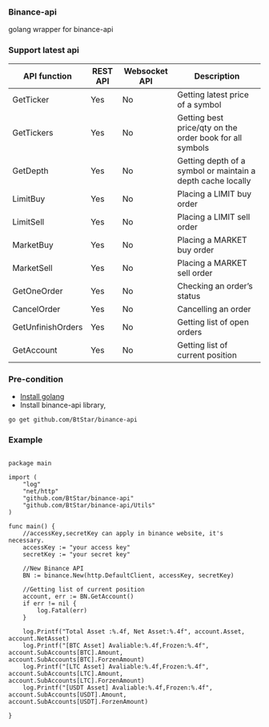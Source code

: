 ### Binance-api
golang wrapper for binance-api

### Support latest api

| API function | REST API | Websocket API | Description |
|----------|------|-----------|-----|
| GetTicker | Yes  | No        | Getting latest price of a symbol  |
| GetTickers | Yes  | No        | Getting best price/qty on the order book for all symbols  |
| GetDepth | Yes  | No        | Getting depth of a symbol or maintain a depth cache locally  |
| LimitBuy | Yes  | No        | Placing a LIMIT buy order  |
| LimitSell | Yes  | No        | Placing a LIMIT sell order  |
| MarketBuy | Yes  | No       | Placing a MARKET buy order  |
| MarketSell | Yes  | No       | Placing a MARKET sell order  |
| GetOneOrder | Yes  | No     | Checking an order’s status  |
| CancelOrder     | Yes  | No        | Cancelling an order  |
| GetUnfinishOrders | Yes | No       | Getting list of open orders  |
| GetAccount | Yes | No | Getting list of current position |

### Pre-condition

+ [Install golang](https://golang.org/doc/install)
+ Install binance-api library, 
```
go get github.com/BtStar/binance-api
```

### Example

```

package main

import (
    "log"
    "net/http"
    "github.com/BtStar/binance-api"
    "github.com/BtStar/binance-api/Utils"
)

func main() {
	//accessKey,secretKey can apply in binance website, it's necessary.
	accessKey := "your access key"
	secretKey := "your secret key"

	//New Binance API
	BN := binance.New(http.DefaultClient, accessKey, secretKey)

	//Getting list of current position
	account, err := BN.GetAccount()
	if err != nil {
		log.Fatal(err)
	}

	log.Printf("Total Asset :%.4f, Net Asset:%.4f", account.Asset, account.NetAsset)
	log.Printf("[BTC Asset] Avaliable:%.4f,Frozen:%.4f", account.SubAccounts[BTC].Amount, account.SubAccounts[BTC].ForzenAmount)
	log.Printf("[LTC Asset] Avaliable:%.4f,Frozen:%.4f", account.SubAccounts[LTC].Amount, account.SubAccounts[LTC].ForzenAmount)
	log.Printf("[USDT Asset] Avaliable:%.4f,Frozen:%.4f", account.SubAccounts[USDT].Amount, account.SubAccounts[USDT].ForzenAmount)

}

```


	


